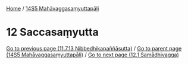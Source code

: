 
[Home](/) / [14S5 Mahāvaggasaṃyuttapāḷi](../14S5.md)

# 12 Saccasaṃyutta


[Go to previous page (11.7.13 Nibbedhikapaññāsutta)](11/11.7/11.7.13.md) / [Go to parent page (14S5 Mahāvaggasaṃyuttapāḷi)](0.md) / [Go to next page (12.1 Samādhivagga)](12/12.1.md)



